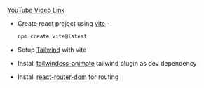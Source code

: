 [YouTube Video Link](https://youtu.be/_W3R2VwRyF4?si=M0u_lLOr2bYUTNta)

- Create react project using [vite](https://vitejs.dev/guide/) -
    ```bash
    npm create vite@latest
    ```

- Setup [Tailwind](https://tailwindcss.com/docs/guides/vite) with vite

- Install [tailwindcss-animate](https://www.npmjs.com/package/tailwindcss-animate) tailwind plugin as dev dependency

- Install [react-router-dom](https://www.npmjs.com/package/react-router-dom) for routing
